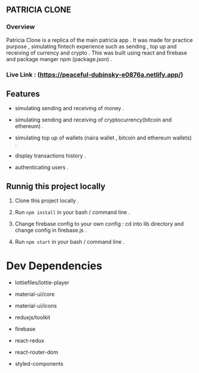 ## PATRICIA CLONE

### Overview

Patricia Clone is a replica of the main patricia app . It was made for practice purpose , simulating fintech experience such as sending , top up and receiving of currency and crypto . This was built using react and firebase and package manger npm (package.json) .

### Live Link : (https://peaceful-dubinsky-e0876a.netlify.app/)

## Features

- simulating sending and receiving of money .

- simulating sending and receiving of cryptocurrency(bitcoin and ethereum) .

- simulating top up of wallets (naira wallet , bitcoin and ethereum wallets) .

- display transactions history .

- authenticating users .

## Runnig this project locally

1. Clone this project locally .

2. Run `npm install` in your bash / command line .

3. Change firebase config to your own config : cd into lib directory and change config in firebase.js .

4. Run `npm start` in your bash / command line .

# Dev Dependencies

- lottiefiles/lottie-player

- material-ui/core

- material-ui/icons

- reduxjs/toolkit

- firebase

- react-redux

- react-router-dom

- styled-components

